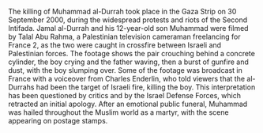 The killing of Muhammad al-Durrah took place in the Gaza Strip on 30 September 2000, during the widespread protests and riots of the Second Intifada. Jamal al-Durrah and his 12-year-old son Muhammad were filmed by Talal Abu Rahma, a Palestinian television cameraman freelancing for France 2, as the two were caught in crossfire between Israeli and Palestinian forces. The footage shows the pair crouching behind a concrete cylinder, the boy crying and the father waving, then a burst of gunfire and dust, with the boy slumping over. Some of the footage was broadcast in France with a voiceover from Charles Enderlin, who told viewers that the al-Durrahs had been the target of Israeli fire, killing the boy. This interpretation has been questioned by critics and by the Israel Defense Forces, which retracted an initial apology. After an emotional public funeral, Muhammad was hailed throughout the Muslim world as a martyr, with the scene appearing on postage stamps.
